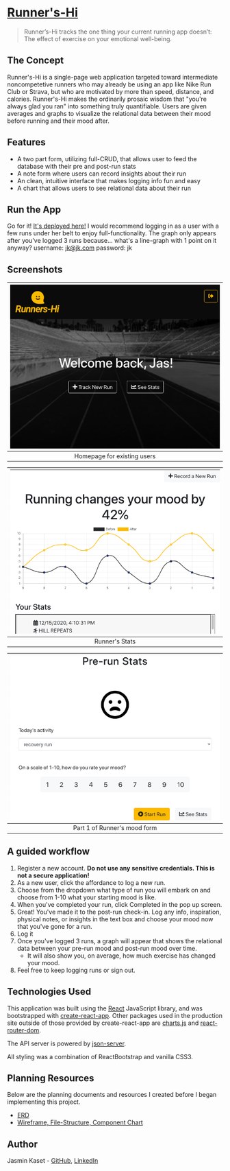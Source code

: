 # [Runner's-Hi](#)

> Runner’s-Hi tracks the one thing your current running app doesn’t: The effect of exercise on your emotional well-being. 


## The Concept

Runner's-Hi is a single-page web application targeted toward intermediate noncompetetive runners who may already be using an app like Nike Run Club or Strava, but who are motivated by more than speed, distance, and calories. Runner's-Hi makes the ordinarily prosaic wisdom that "you're always glad you ran" into something truly quantifiable. Users are given averages and graphs to visualize the relational data between their mood before running and their mood after. 


## Features

* A two part form, utilizing full-CRUD, that allows user to feed the database with their pre and post-run stats
* A note form where users can record insights about their run
* An clean, intuitive interface that makes logging info fun and easy
* A chart that allows users to see relational data about their run


## Run the App

Go for it! [It's deployed here!](https://runners-hi.herokuapp.com/)
I would recommend logging in as a user with a few runs under her belt to enjoy full-functionality. 
The graph only appears after you've logged 3 runs because... what's a line-graph with 1 point on it anyway?
username: jk@jk.com
password: jk

## Screenshots

| <img src="./resources/home.png"> |
| :---: |
| Homepage for existing users|

| <img src="/resources/chart.png"> |
| :---: |
| Runner's Stats|

| <img src="/resources/form.png"> |
| :---: |
| Part 1 of Runner's mood form |



## A guided workflow

1. Register a new account. **Do not use any sensitive credentials. This is not a secure application!** 
1. As a new user, click the affordance to log a new run.
1. Choose from the dropdown what type of run you will embark on and choose from 1-10 what your starting mood is like.
1. When you've completed your run, click Completed in the pop up screen.
1. Great! You've made it to the post-run check-in. Log any info, inspiration, physical notes, or insights in the text box and choose your mood now that you've gone for a run.
1. Log it
1. Once you've logged 3 runs, a graph will appear that shows the relational data between your pre-run mood and post-run mood over time.
    * It will also show you, on average, how much exercise has changed your mood.
1. Feel free to keep logging runs or sign out.
## Technologies Used

This application was built using the [React](https://github.com/) JavaScript library, and was bootstrapped with [create-react-app](https://github.com/facebook/create-react-app). Other packages used in the production site outside of those provided by create-react-app are [charts.js](https://www.chartjs.org/docs/latest/) and [react-router-dom](https://www.npmjs.com/package/react-router-dom).  

The API server is powered by [json-server](https://www.npmjs.com/package/json-server).  

All styling was a combination of ReactBootstrap and vanilla CSS3.

## Planning Resources

Below are the planning documents and resources I created before I began implementing this project. 
* [ERD](https://dbdiagram.io/d/5fc906b13a78976d7b7e67ce)
* [Wireframe, File-Structure, Component Chart](https://docs.google.com/document/d/1j3vc-rzSNOSqB5WIqg_LNC5Thenr0xkbiIe8legOpkY/edit?usp=sharing)

## Author

Jasmin Kaset - [GitHub](https://github.com/jkaset), [LinkedIn](https://www.linkedin.com/in/jkaset/) 
